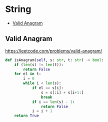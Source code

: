 # String

+ [Valid Anagram](#valid-anagram)

[comment]: <> (Stop)

## Valid Anagram

https://leetcode.com/problems/valid-anagram/

```python
def isAnagram(self, s: str, t: str) -> bool:
    if (len(s) != len(t)):
        return False
    for el in t:
        i = 0
        while i < len(s):
            if el == s[i]:
                s = s[:i] + s[i+1:]
                break
            if i == len(s) - 1:
                return False
            i = i + 1
    return True
```